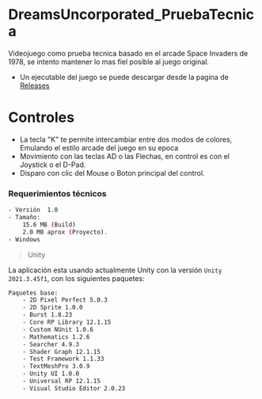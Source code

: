 # DreamsUncorporated_PruebaTecnica
Videojuego como prueba tecnica basado en el arcade Space Invaders de 1978, se intento mantener lo mas fiel posible al juego original.

- Un ejecutable del juego se puede descargar desde la pagina de [Releases](https://github.com/acur97/DreamsUncorporated_PruebaTecnica/releases)

# Controles
- La tecla "K" te permite intercambiar entre dos modos de colores, Emulando el estilo arcade del juego en su epoca
- Movimiento con las teclas AD o las Flechas, en control es con el Joystick o el D-Pad.
- Disparo con clic del Mouse o Boton principal del control.

### Requerimientos técnicos
```bash
- Versión  1.0
- Tamaño:
    15.6 MB (Build)
    2.0 MB aprox (Proyecto).
- Windows
```

> Unity
> 
La aplicación esta usando actualmente Unity con la versión ```Unity 2021.3.45f1```, con los siguientes paquetes:
```bash
Paquetes base:
    - 2D Pixel Perfect 5.0.3
    - 2D Sprite 1.0.0
    - Burst 1.8.23
    - Core RP Library 12.1.15
    - Custom NUnit 1.0.6
    - Mathematics 1.2.6
    - Searcher 4.9.3
    - Shader Graph 12.1.15
    - Test Framework 1.1.33
    - TextMeshPro 3.0.9
    - Unity UI 1.0.0
    - Universal RP 12.1.15
    - Visual Studio Editor 2.0.23
```

